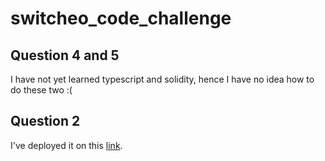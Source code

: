 # switcheo_code_challenge

## Question 4 and 5

I have not yet learned typescript and solidity, hence I have no idea how to do these two :(

## Question 2

I've deployed it on this [link](https://fql-fancy-form.netlify.app/).
